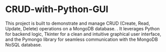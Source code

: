 # CRUD-with-Python-GUI
This project is built to demonstrate and manage CRUD (Create, Read, Update, Delete) operations on a MongoDB database. . It leverages Python for backend logic, Tkinter for a clean and intuitive graphical user interface, and the Pymongo library for seamless communication with the MongoDB NoSQL database.
